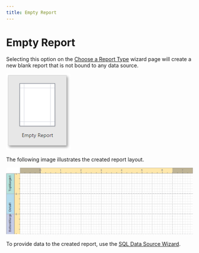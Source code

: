 ```yaml
---
title: Empty Report
---
```

# Empty Report
Selecting this option on the [Choose a Report Type](../../../../../interface-elements-for-web/articles/report-designer/wizards/report-wizard/choose-a-report-type.md) wizard page will create a new blank report that is not bound to any data source.

![web-designer-report-type-empty](../../../../images/Img125724.png)

The following image illustrates the created report layout.

![web-designer-empty-report-layout](../../../../images/Img125725.png)

To provide data to the created report, use the [SQL Data Source Wizard](../../../../../interface-elements-for-web/articles/report-designer/wizards/sql-data-source-wizard.md).